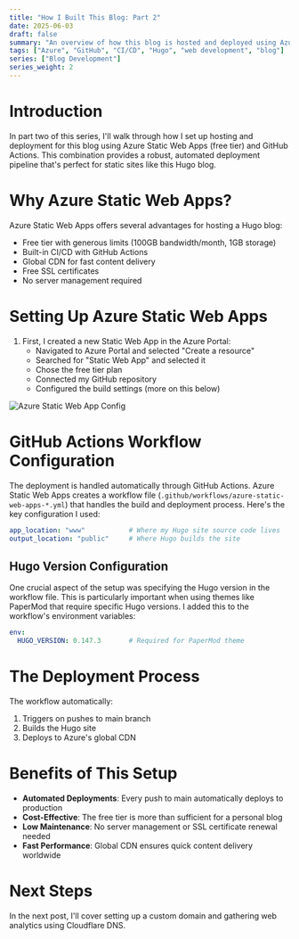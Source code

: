 ```yaml
---
title: "How I Built This Blog: Part 2"
date: 2025-06-03
draft: false
summary: "An overview of how this blog is hosted and deployed using Azure Static Web Apps and GitHub Actions"
tags: ["Azure", "GitHub", "CI/CD", "Hugo", "web development", "blog"]
series: ["Blog Development"]
series_weight: 2
---
```


# Introduction

In part two of this series, I'll walk through how I set up hosting and deployment for this blog using Azure Static Web Apps (free tier) and GitHub Actions. This combination provides a robust, automated deployment pipeline that's perfect for static sites like this Hugo blog.

# Why Azure Static Web Apps?

Azure Static Web Apps offers several advantages for hosting a Hugo blog:

- Free tier with generous limits (100GB bandwidth/month, 1GB storage)
- Built-in CI/CD with GitHub Actions
- Global CDN for fast content delivery
- Free SSL certificates
- No server management required

# Setting Up Azure Static Web Apps

1. First, I created a new Static Web App in the Azure Portal:
   - Navigated to Azure Portal and selected "Create a resource"
   - Searched for "Static Web App" and selected it
   - Chose the free tier plan
   - Connected my GitHub repository
   - Configured the build settings (more on this below)

![Azure Static Web App Config](/assets/posts/how-i-built-this-blog/azure-static-web-app-config.png#center)

# GitHub Actions Workflow Configuration

The deployment is handled automatically through GitHub Actions. Azure Static Web Apps creates a workflow file (`.github/workflows/azure-static-web-apps-*.yml`) that handles the build and deployment process. Here's the key configuration I used:

```yaml
app_location: "www"           # Where my Hugo site source code lives
output_location: "public"     # Where Hugo builds the site
```

## Hugo Version Configuration

One crucial aspect of the setup was specifying the Hugo version in the workflow file. This is particularly important when using themes like PaperMod that require specific Hugo versions. I added this to the workflow's environment variables:

```yaml
env:
  HUGO_VERSION: 0.147.3       # Required for PaperMod theme
```

# The Deployment Process

The workflow automatically:
1. Triggers on pushes to main branch
2. Builds the Hugo site
3. Deploys to Azure's global CDN

# Benefits of This Setup

- **Automated Deployments**: Every push to main automatically deploys to production
- **Cost-Effective**: The free tier is more than sufficient for a personal blog
- **Low Maintenance**: No server management or SSL certificate renewal needed
- **Fast Performance**: Global CDN ensures quick content delivery worldwide

# Next Steps

In the next post, I'll cover setting up a custom domain and gathering web analytics using Cloudflare DNS.

